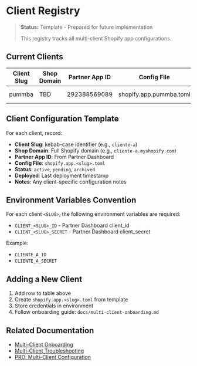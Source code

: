 # Client Registry

> **Status:** Template - Prepared for future implementation
>
> This registry tracks all multi-client Shopify app configurations.

## Current Clients

| Client Slug | Shop Domain | Partner App ID | Config File             | Status | Deployed   | Notes                                                                    |
| ----------- | ----------- | -------------- | ----------------------- | ------ | ---------- | ------------------------------------------------------------------------ |
| pummba      | TBD         | 292388569089   | shopify.app.pummba.toml | active | 2025-10-30 | Config linked, app deployed. Client ID: 21acdb3d10eb24f87b02129c68b89328 |

## Client Configuration Template

For each client, record:

- **Client Slug**: kebab-case identifier (e.g., `cliente-a`)
- **Shop Domain**: Full Shopify domain (e.g., `cliente-a.myshopify.com`)
- **Partner App ID**: From Partner Dashboard
- **Config File**: `shopify.app.<slug>.toml`
- **Status**: `active`, `pending`, `archived`
- **Deployed**: Last deployment timestamp
- **Notes**: Any client-specific configuration notes

## Environment Variables Convention

For each client `<SLUG>`, the following environment variables are required:

- `CLIENT_<SLUG>_ID` - Partner Dashboard client_id
- `CLIENT_<SLUG>_SECRET` - Partner Dashboard client_secret

Example:

- `CLIENTE_A_ID`
- `CLIENTE_A_SECRET`

## Adding a New Client

1. Add row to table above
2. Create `shopify.app.<slug>.toml` from template
3. Store credentials in environment
4. Follow onboarding guide: `docs/multi-client-onboarding.md`

## Related Documentation

- [Multi-Client Onboarding](./multi-client-onboarding.md)
- [Multi-Client Troubleshooting](./multi-client-troubleshooting.md)
- [PRD: Multi-Client Configuration](../prd/PRD-Multi-Client-Shopify-App-Configuration.md)
